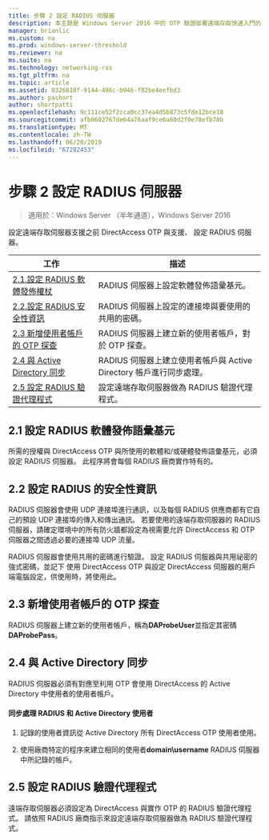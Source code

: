 ```yaml
---
title: 步驟 2 設定 RADIUS 伺服器
description: 本主題是 Windows Server 2016 中的 OTP 驗證部署遠端存取快速入門的一部分。
manager: brianlic
ms.custom: na
ms.prod: windows-server-threshold
ms.reviewer: na
ms.suite: na
ms.technology: networking-ras
ms.tgt_pltfrm: na
ms.topic: article
ms.assetid: 0326818f-9144-496c-b946-f82be4eefbd3
ms.author: pashort
author: shortpatti
ms.openlocfilehash: 9c111ce52f2cca0cc37ea4d5b873c5fde12bce18
ms.sourcegitcommit: afb0602767de64a76aaf9ce6a60d2f0e78efb78b
ms.translationtype: MT
ms.contentlocale: zh-TW
ms.lasthandoff: 06/20/2019
ms.locfileid: "67282453"
---
```

# <a name="step-2-configure-the-radius-server"></a>步驟 2 設定 RADIUS 伺服器

>適用於：Windows Server （半年通道），Windows Server 2016

設定遠端存取伺服器支援之前 DirectAccess OTP 與支援、 設定 RADIUS 伺服器。  
  
|工作|描述|  
|----|--------|  
|[2.1.設定 RADIUS 軟體發佈權杖](#BKMK_1.1)|RADIUS 伺服器上設定軟體發佈語彙基元。|  
|[2.2.設定 RADIUS 安全性資訊](#BKMK_1.2)|RADIUS 伺服器上設定的連接埠與要使用的共用的密碼。|  
|[2.3 新增使用者帳戶的 OTP 探查](#BKMK_Probe)|RADIUS 伺服器上建立新的使用者帳戶，對於 OTP 探查。|  
|[2.4 與 Active Directory 同步](#BKMK_Active)|RADIUS 伺服器上建立使用者帳戶與 Active Directory 帳戶進行同步處理。|  
|[2.5 設定 RADIUS 驗證代理程式](#BKMK_AuthAgent)|設定遠端存取伺服器做為 RADIUS 驗證代理程式。|  
  
## <a name="BKMK_1.1"></a>2.1 設定 RADIUS 軟體發佈語彙基元  
所需的授權與 DirectAccess OTP 與所使用的軟體和/或硬體發佈語彙基元，必須設定 RADIUS 伺服器。 此程序將會每個 RADIUS 廠商實作特有的。  
  
## <a name="BKMK_1.2"></a>2.2 設定 RADIUS 的安全性資訊  
RADIUS 伺服器會使用 UDP 連接埠進行通訊，以及每個 RADIUS 供應商都有它自己的預設 UDP 連接埠的傳入和傳出通訊。 若要使用的遠端存取伺服器的 RADIUS 伺服器，請確定環境中的所有防火牆都設定為視需要允許 DirectAccess 和 OTP 伺服器之間透過必要的連接埠 UDP 流量。  
  
RADIUS 伺服器會使用共用的密碼進行驗證。 設定 RADIUS 伺服器與共用祕密的強式密碼，並記下 使用 DirectAccess OTP 與設定 DirectAccess 伺服器的用戶端電腦設定，供使用時，將使用此。  
  
## <a name="BKMK_Probe"></a>2.3 新增使用者帳戶的 OTP 探查  
RADIUS 伺服器上建立新的使用者帳戶，稱為**DAProbeUser**並指定其密碼**DAProbePass**。  
  
## <a name="BKMK_Active"></a>2.4 與 Active Directory 同步  
RADIUS 伺服器必須有對應至利用 OTP 會使用 DirectAccess 的 Active Directory 中使用者的使用者帳戶。  
  
#### <a name="to-synchronize-the-radius-and-active-directory-users"></a>同步處理 RADIUS 和 Active Directory 使用者  
  
1.  記錄的使用者資訊從 Active Directory 所有 DirectAccess OTP 使用者使用。  
  
2.  使用廠商特定的程序來建立相同的使用者**domain\username** RADIUS 伺服器中所記錄的帳戶。  
  
## <a name="BKMK_AuthAgent"></a>2.5 設定 RADIUS 驗證代理程式  
遠端存取伺服器必須設定為 DirectAccess 與實作 OTP 的 RADIUS 驗證代理程式。 請依照 RADIUS 廠商指示來設定遠端存取伺服器做為 RADIUS 驗證代理程式。  
  


